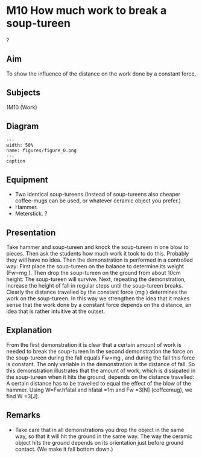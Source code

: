 # M10 How much work to break a soup-tureen 
 ?    
  
## Aim   
 To show the influence of the distance on the work done by a constant force.    
  
## Subjects   
 1M10 (Work)   
  
## Diagram   
   
```{figure} figures/figure_0.png  
---  
width: 50%  
name: figures/figure_0.png  
---  
caption  
``` 
      
  
## Equipment   
 
 *  Two identical soup-tureens.(Instead of soup-tureens also cheaper coffee-mugs can be used, or whatever ceramic object you prefer.) 
 *  Hammer. 
 *  Meterstick. ?
      
  
## Presentation   
 Take hammer and soup-tureen and knock the soup-tureen in one blow to pieces. Then ask the students how much work it took to do this. Probably they will have no idea. Then the demonstration is performed in a controlled way: First place the soup-tureen on the balance to determine its weight (Fw=mg ). Then drop the soup-tureen on the ground from about 10cm height: The soup-tureen will survive. Next, repeating the demonstration, increase the height of fall in regular steps until the soup-tureen breaks. Clearly the distance travelled by the constant force (mg ) determines the work on the soup-tureen. In this way we strengthen the idea that it makes sense that the work done by a constant force depends on the distance, an idea that is rather intuitive at the outset.    
  
## Explanation   
 From the first demonstration it is clear that a certain amount of work is needed to break the soup-tureen In the second demonstration the force on the soup-tureen during the fall equals Fw=mg , and during the fall this force is constant. The only variable in the demonstration is the distance of fall. So this demonstration illustrates that the amount of work, which is dissipated in the soup-tureen when it hits the ground, depends on the distance travelled: A certain distance has to be travelled to equal the effect of the blow of the hammer. Using W=Fw.hfatal and hfatal =1m and Fw =3[N] (coffeemug), we find W =3[J].    
  
## Remarks   
 
 *  Take care that in all demonstrations you drop the object in the same way, so that it will hit the ground in the same way. The way the ceramic object hits the ground depends on its orientation just before ground contact. (We make it fall bottom down.)
  